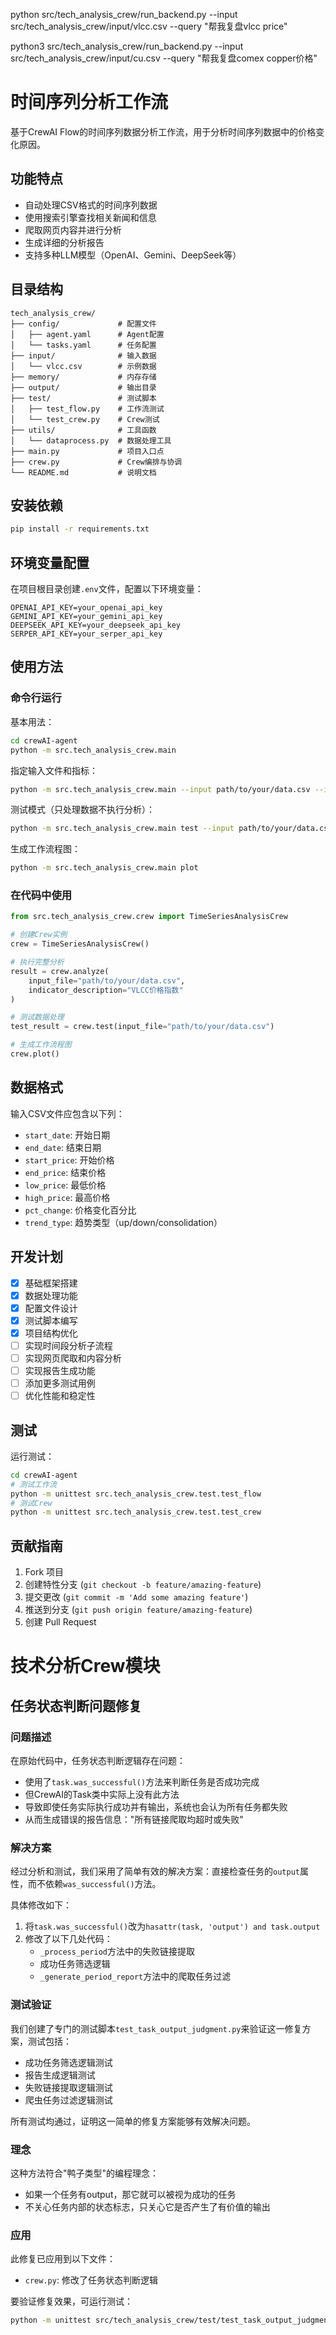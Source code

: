 python src/tech_analysis_crew/run_backend.py --input src/tech_analysis_crew/input/vlcc.csv --query "帮我复盘vlcc price"

python3 src/tech_analysis_crew/run_backend.py --input src/tech_analysis_crew/input/cu.csv --query "帮我复盘comex copper价格"


# 时间序列分析工作流

基于CrewAI Flow的时间序列数据分析工作流，用于分析时间序列数据中的价格变化原因。

## 功能特点

- 自动处理CSV格式的时间序列数据
- 使用搜索引擎查找相关新闻和信息
- 爬取网页内容并进行分析
- 生成详细的分析报告
- 支持多种LLM模型（OpenAI、Gemini、DeepSeek等）

## 目录结构

```
tech_analysis_crew/
├── config/             # 配置文件
│   ├── agent.yaml      # Agent配置
│   └── tasks.yaml      # 任务配置
├── input/              # 输入数据
│   └── vlcc.csv        # 示例数据
├── memory/             # 内存存储
├── output/             # 输出目录
├── test/               # 测试脚本
│   ├── test_flow.py    # 工作流测试
│   └── test_crew.py    # Crew测试
├── utils/              # 工具函数
│   └── dataprocess.py  # 数据处理工具
├── main.py             # 项目入口点
├── crew.py             # Crew编排与协调
└── README.md           # 说明文档
```

## 安装依赖

```bash
pip install -r requirements.txt
```

## 环境变量配置

在项目根目录创建`.env`文件，配置以下环境变量：

```
OPENAI_API_KEY=your_openai_api_key
GEMINI_API_KEY=your_gemini_api_key
DEEPSEEK_API_KEY=your_deepseek_api_key
SERPER_API_KEY=your_serper_api_key
```

## 使用方法

### 命令行运行

基本用法：

```bash
cd crewAI-agent
python -m src.tech_analysis_crew.main
```

指定输入文件和指标：

```bash
python -m src.tech_analysis_crew.main --input path/to/your/data.csv --indicator "VLCC价格指数"
```

测试模式（只处理数据不执行分析）：

```bash
python -m src.tech_analysis_crew.main test --input path/to/your/data.csv
```

生成工作流程图：

```bash
python -m src.tech_analysis_crew.main plot
```

### 在代码中使用

```python
from src.tech_analysis_crew.crew import TimeSeriesAnalysisCrew

# 创建Crew实例
crew = TimeSeriesAnalysisCrew()

# 执行完整分析
result = crew.analyze(
    input_file="path/to/your/data.csv",
    indicator_description="VLCC价格指数"
)

# 测试数据处理
test_result = crew.test(input_file="path/to/your/data.csv")

# 生成工作流程图
crew.plot()
```

## 数据格式

输入CSV文件应包含以下列：

- `start_date`: 开始日期
- `end_date`: 结束日期
- `start_price`: 开始价格
- `end_price`: 结束价格
- `low_price`: 最低价格
- `high_price`: 最高价格
- `pct_change`: 价格变化百分比
- `trend_type`: 趋势类型（up/down/consolidation）

## 开发计划

- [x] 基础框架搭建
- [x] 数据处理功能
- [x] 配置文件设计
- [x] 测试脚本编写
- [x] 项目结构优化
- [ ] 实现时间段分析子流程
- [ ] 实现网页爬取和内容分析
- [ ] 实现报告生成功能
- [ ] 添加更多测试用例
- [ ] 优化性能和稳定性

## 测试

运行测试：

```bash
cd crewAI-agent
# 测试工作流
python -m unittest src.tech_analysis_crew.test.test_flow
# 测试Crew
python -m unittest src.tech_analysis_crew.test.test_crew
```

## 贡献指南

1. Fork 项目
2. 创建特性分支 (`git checkout -b feature/amazing-feature`)
3. 提交更改 (`git commit -m 'Add some amazing feature'`)
4. 推送到分支 (`git push origin feature/amazing-feature`)
5. 创建 Pull Request 

# 技术分析Crew模块

## 任务状态判断问题修复

### 问题描述

在原始代码中，任务状态判断逻辑存在问题：
- 使用了`task.was_successful()`方法来判断任务是否成功完成
- 但CrewAI的Task类中实际上没有此方法
- 导致即使任务实际执行成功并有输出，系统也会认为所有任务都失败
- 从而生成错误的报告信息："所有链接爬取均超时或失败"

### 解决方案

经过分析和测试，我们采用了简单有效的解决方案：直接检查任务的`output`属性，而不依赖`was_successful()`方法。

具体修改如下：
1. 将`task.was_successful()`改为`hasattr(task, 'output') and task.output`
2. 修改了以下几处代码：
   - `_process_period`方法中的失败链接提取
   - 成功任务筛选逻辑
   - `_generate_period_report`方法中的爬取任务过滤

### 测试验证

我们创建了专门的测试脚本`test_task_output_judgment.py`来验证这一修复方案，测试包括：
- 成功任务筛选逻辑测试
- 报告生成逻辑测试
- 失败链接提取逻辑测试
- 爬虫任务过滤逻辑测试

所有测试均通过，证明这一简单的修复方案能够有效解决问题。

### 理念

这种方法符合"鸭子类型"的编程理念：
- 如果一个任务有output，那它就可以被视为成功的任务
- 不关心任务内部的状态标志，只关心它是否产生了有价值的输出

### 应用

此修复已应用到以下文件：
- `crew.py`: 修改了任务状态判断逻辑

要验证修复效果，可运行测试：
```bash
python -m unittest src/tech_analysis_crew/test/test_task_output_judgment.py
``` 